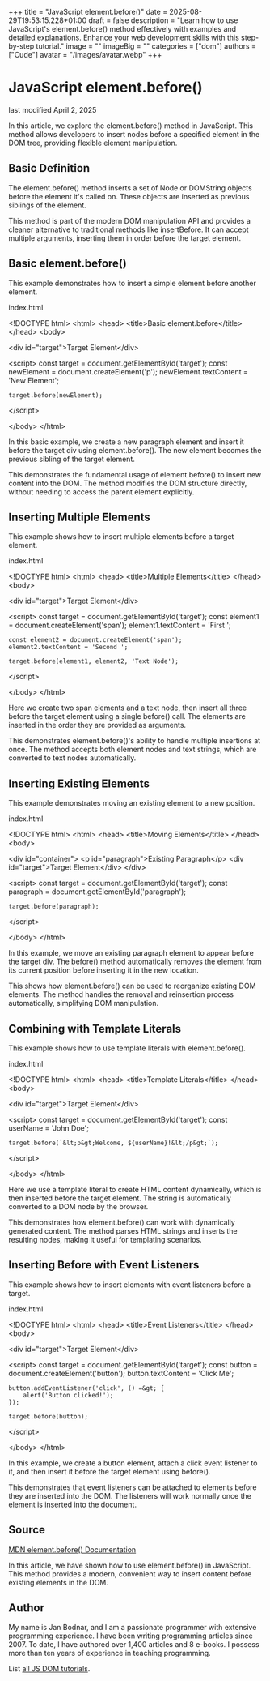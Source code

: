 +++
title = "JavaScript element.before()"
date = 2025-08-29T19:53:15.228+01:00
draft = false
description = "Learn how to use JavaScript's element.before() method effectively with examples and detailed explanations. Enhance your web development skills with this step-by-step tutorial."
image = ""
imageBig = ""
categories = ["dom"]
authors = ["Cude"]
avatar = "/images/avatar.webp"
+++

# JavaScript element.before()

last modified April 2, 2025

In this article, we explore the element.before() method in
JavaScript. This method allows developers to insert nodes before a specified
element in the DOM tree, providing flexible element manipulation.

## Basic Definition

The element.before() method inserts a set of Node or DOMString
objects before the element it's called on. These objects are inserted as
previous siblings of the element.

This method is part of the modern DOM manipulation API and provides a cleaner
alternative to traditional methods like insertBefore. It can accept
multiple arguments, inserting them in order before the target element.

## Basic element.before()

This example demonstrates how to insert a simple element before another element.

index.html
    

&lt;!DOCTYPE html&gt;
&lt;html&gt;
&lt;head&gt;
    &lt;title&gt;Basic element.before&lt;/title&gt;
&lt;/head&gt;
&lt;body&gt;

&lt;div id="target"&gt;Target Element&lt;/div&gt;

&lt;script&gt;
    const target = document.getElementById('target');
    const newElement = document.createElement('p');
    newElement.textContent = 'New Element';
    
    target.before(newElement);
&lt;/script&gt;

&lt;/body&gt;
&lt;/html&gt;

In this basic example, we create a new paragraph element and insert it before
the target div using element.before(). The new element becomes the
previous sibling of the target element.

This demonstrates the fundamental usage of element.before() to
insert new content into the DOM. The method modifies the DOM structure directly,
without needing to access the parent element explicitly.

## Inserting Multiple Elements

This example shows how to insert multiple elements before a target element.

index.html
    

&lt;!DOCTYPE html&gt;
&lt;html&gt;
&lt;head&gt;
    &lt;title&gt;Multiple Elements&lt;/title&gt;
&lt;/head&gt;
&lt;body&gt;

&lt;div id="target"&gt;Target Element&lt;/div&gt;

&lt;script&gt;
    const target = document.getElementById('target');
    const element1 = document.createElement('span');
    element1.textContent = 'First ';
    
    const element2 = document.createElement('span');
    element2.textContent = 'Second ';
    
    target.before(element1, element2, 'Text Node');
&lt;/script&gt;

&lt;/body&gt;
&lt;/html&gt;

Here we create two span elements and a text node, then insert all three before
the target element using a single before() call. The elements are
inserted in the order they are provided as arguments.

This demonstrates element.before()'s ability to handle multiple
insertions at once. The method accepts both element nodes and text strings,
which are converted to text nodes automatically.

## Inserting Existing Elements

This example demonstrates moving an existing element to a new position.

index.html
    

&lt;!DOCTYPE html&gt;
&lt;html&gt;
&lt;head&gt;
    &lt;title&gt;Moving Elements&lt;/title&gt;
&lt;/head&gt;
&lt;body&gt;

&lt;div id="container"&gt;
    &lt;p id="paragraph"&gt;Existing Paragraph&lt;/p&gt;
    &lt;div id="target"&gt;Target Element&lt;/div&gt;
&lt;/div&gt;

&lt;script&gt;
    const target = document.getElementById('target');
    const paragraph = document.getElementById('paragraph');
    
    target.before(paragraph);
&lt;/script&gt;

&lt;/body&gt;
&lt;/html&gt;

In this example, we move an existing paragraph element to appear before the
target div. The before() method automatically removes the element
from its current position before inserting it in the new location.

This shows how element.before() can be used to reorganize existing
DOM elements. The method handles the removal and reinsertion process
automatically, simplifying DOM manipulation.

## Combining with Template Literals

This example shows how to use template literals with element.before().

index.html
    

&lt;!DOCTYPE html&gt;
&lt;html&gt;
&lt;head&gt;
    &lt;title&gt;Template Literals&lt;/title&gt;
&lt;/head&gt;
&lt;body&gt;

&lt;div id="target"&gt;Target Element&lt;/div&gt;

&lt;script&gt;
    const target = document.getElementById('target');
    const userName = 'John Doe';
    
    target.before(`&lt;p&gt;Welcome, ${userName}!&lt;/p&gt;`);
&lt;/script&gt;

&lt;/body&gt;
&lt;/html&gt;

Here we use a template literal to create HTML content dynamically, which is then
inserted before the target element. The string is automatically converted to a
DOM node by the browser.

This demonstrates how element.before() can work with dynamically
generated content. The method parses HTML strings and inserts the resulting
nodes, making it useful for templating scenarios.

## Inserting Before with Event Listeners

This example shows how to insert elements with event listeners before a target.

index.html
    

&lt;!DOCTYPE html&gt;
&lt;html&gt;
&lt;head&gt;
    &lt;title&gt;Event Listeners&lt;/title&gt;
&lt;/head&gt;
&lt;body&gt;

&lt;div id="target"&gt;Target Element&lt;/div&gt;

&lt;script&gt;
    const target = document.getElementById('target');
    const button = document.createElement('button');
    button.textContent = 'Click Me';
    
    button.addEventListener('click', () =&gt; {
        alert('Button clicked!');
    });
    
    target.before(button);
&lt;/script&gt;

&lt;/body&gt;
&lt;/html&gt;

In this example, we create a button element, attach a click event listener to
it, and then insert it before the target element using before().

This demonstrates that event listeners can be attached to elements before they
are inserted into the DOM. The listeners will work normally once the element is
inserted into the document.

## Source

[MDN element.before() Documentation](https://developer.mozilla.org/en-US/docs/Web/API/ChildNode/before)

In this article, we have shown how to use element.before() in
JavaScript. This method provides a modern, convenient way to insert content
before existing elements in the DOM.

## Author

My name is Jan Bodnar, and I am a passionate programmer with extensive
programming experience. I have been writing programming articles since 2007.
To date, I have authored over 1,400 articles and 8 e-books. I possess more
than ten years of experience in teaching programming.

List [all JS DOM tutorials](/all/#dom).